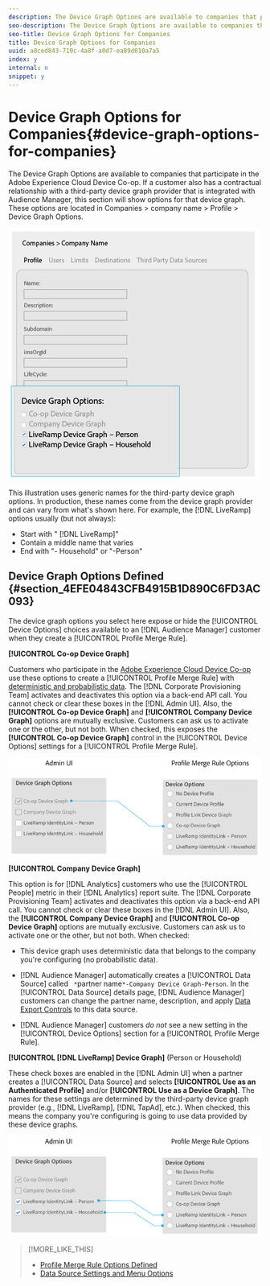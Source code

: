 ```yaml
---
description: The Device Graph Options are available to companies that participate in the Adobe Experience Cloud Device Co-op. If a customer also has a contractual relationship with a third-party device graph provider that is integrated with Audience Manager, this section will show options for that device graph. These options are located in Companies > company name > Profile > Device Graph Options.
seo-description: The Device Graph Options are available to companies that participate in the Adobe Experience Cloud Device Co-op. If a customer also has a contractual relationship with a third-party device graph provider that is integrated with Audience Manager, this section will show options for that device graph. These options are located in Companies > company name > Profile > Device Graph Options.
seo-title: Device Graph Options for Companies
title: Device Graph Options for Companies
uuid: a8ced843-710c-4a8f-a0d7-ea89d010a7a5
index: y
internal: n
snippet: y
---
```


# Device Graph Options for Companies{#device-graph-options-for-companies}

The Device Graph Options are available to companies that participate in the Adobe Experience Cloud Device Co-op. If a customer also has a contractual relationship with a third-party device graph provider that is integrated with Audience Manager, this section will show options for that device graph. These options are located in Companies > company name > Profile > Device Graph Options.

 ![](assets/adminUIdataSource.png)

This illustration uses generic names for the third-party device graph options. In production, these names come from the device graph provider and can vary from what's shown here. For example, the [!DNL LiveRamp] options usually (but not always):

* Start with " [!DNL LiveRamp]" 
* Contain a middle name that varies 
* End with "- Household" or "-Person"

## Device Graph Options Defined {#section_4EFE04843CFB4915B1D890C6FD3AC093}

The device graph options you select here expose or hide the [!UICONTROL Device Options] choices available to an [!DNL Audience Manager] customer when they create a [!UICONTROL Profile Merge Rule].

**[!UICONTROL Co-op Device Graph]**

Customers who participate in the [Adobe Experience Cloud Device Co-op](https://marketing.adobe.com/resources/help/en_US/mcdc/) use these options to create a [!UICONTROL Profile Merge Rule] with [deterministic and probabilistic data](https://marketing.adobe.com/resources/help/en_US/mcdc/mcdc-links.html). The [!DNL Corporate Provisioning Team] activates and deactivates this option via a back-end API call. You cannot check or clear these boxes in the [!DNL Admin UI]. Also, the **[!UICONTROL Co-op Device Graph]** and **[!UICONTROL Company Device Graph]** options are mutually exclusive. Customers can ask us to activate one or the other, but not both. When checked, this exposes the **[!UICONTROL Co-op Device Graph]** control in the [!UICONTROL Device Options] settings for a [!UICONTROL Profile Merge Rule].

![](assets/adminUI1.png)

**[!UICONTROL Company Device Graph]**

This option is for [!DNL Analytics] customers who use the [!UICONTROL People] metric in their [!DNL Analytics] report suite. The [!DNL Corporate Provisioning Team] activates and deactivates this option via a back-end API call. You cannot check or clear these boxes in the [!DNL Admin UI]. Also, the **[!UICONTROL Company Device Graph]** and **[!UICONTROL Co-op Device Graph]** options are mutually exclusive. Customers can ask us to activate one or the other, but not both. When checked:

* This device graph uses deterministic data that belongs to the company you're configuring (no probabilistic data). 
* [!DNL Audience Manager] automatically creates a [!UICONTROL Data Source] called ` *`partner name`*-Company Device Graph-Person`. In the [!UICONTROL Data Source] details page, [!DNL Audience Manager] customers can change the partner name, description, and apply [Data Export Controls](https://marketing.adobe.com/resources/help/en_US/aam/c_dec.html) to this data source. 

* [!DNL Audience Manager] customers *do not* see a new setting in the [!UICONTROL Device Options] section for a [!UICONTROL Profile Merge Rule].

**[!UICONTROL [!DNL LiveRamp] Device Graph]** (Person or Household)

These check boxes are enabled in the [!DNL Admin UI] when a partner creates a [!UICONTROL Data Source] and selects **[!UICONTROL Use as an Authenticated Profile]** and/or **[!UICONTROL Use as a Device Graph]**. The names for these settings are determined by the third-party device graph provider (e.g., [!DNL LiveRamp], [!DNL TapAd], etc.). When checked, this means the company you're configuring is going to use data provided by these device graphs.

![](assets/adminUI2.png)

>[!MORE_LIKE_THIS]
>
>* [Profile Merge Rule Options Defined](https://marketing.adobe.com/resources/help/en_US/aam/merge-rule-definitions.html)
>* [Data Source Settings and Menu Options](https://marketing.adobe.com/resources/help/en_US/aam/datasource-settings-definitions.html)
